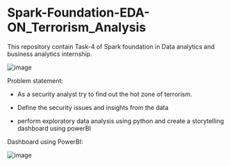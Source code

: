 # Spark-Foundation-EDA-ON_Terrorism_Analysis

This repository contain Task-4 of Spark foundation in Data analytics and business analytics internship.

![image](https://user-images.githubusercontent.com/102464532/220403265-922d0b84-7c37-40f1-952c-58730d5b2ad0.png)

Problem statement:

- As a security analyst try to find out the hot zone of terrorism.

- Define the security issues and insights from the data

- perform exploratory data analysis using python and create a storytelling dashboard using powerBI


Dashboard using PowerBI:

![image](https://user-images.githubusercontent.com/102464532/220403521-c89ca742-d27a-4bcf-a4e0-fb65c8d829c0.png)

